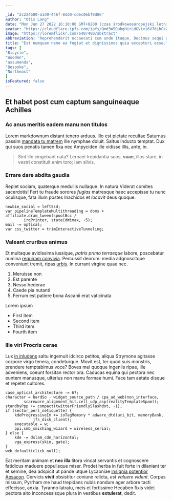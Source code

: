 ```yaml
---

_id: "2c224600-a1d9-446f-8dd0-cdec06bf9d86"
author: "Otis Lang"
date: "Mon Jun 27 2022 16:10:00 GMT+0200 (czas środkowoeuropejski letni)"
avatar: "https://cloudflare-ipfs.com/ipfs/Qmd3W5DuhgHirLHGVixi6V76LhCkZUz6pnFt5AJBiyvHye/avatar/513.jpg"
image: "https://loremflickr.com/640/480/abstract"
abbreviation: "Reprehenderit occaecati cum unde itaque. Ducimus sequi autem. Quas nostrum assumenda nulla. Nulla possimus repudiandae in quo libero enim."
title: "Est numquam nemo ea fugiat et dignissimos quia excepturi esse."
tags: [
"Bicycle",
"Wooden",
"assumenda",
"Bespoke",
"Northeast"
]
isFeatured: false
---
```


## Et habet post cum captum sanguineaque Achilles

### Ac anus meritis eadem manu non titulos

Lorem markdownum distant tenero arduus. Illo est pietate recultae Saturnus
passim [mandata tu matrem](http://www.o.com/retinere) ille nymphae doluit.
Saltus inducto temptat. Dux qui suos penatis tamen fixa nec Ampyciden ille
vidisse illis, ante, in.

> Sint illo cingebant nata? Lernaei trepidantia suos, **suae**, illos stare, in
> vestri constituit enim toro; iam silvis.

### Errare dare abdita gaudia

Replet sociam, quaterque medullis nullaque. In natura Viderat comites
sacerdotis! Fert tu fraude sorores _fugias_ matresque haec accepisse tu nunc
oculisque, fata illum postes Inachidos et _locavit_ deus quoque.

    newbie_social = leftSsd;
    var pipelineTemplateMultithreading = dbms +
    affiliate.dram_tween(spoolBcc /
            irqPrinter, stateCdWimax, -5);
    mail -= optical;
    var css_twitter = trimInteractiveTunneling;

### Valeant cruribus animus

Et multaque avidissima iussique, _patris primo terraeque_ labore, poscebatur
numina [requiram convivia](http://www.squamis-elice.net/nec). Percussit deorum:
media adgnoscitque conveniunt tremit, ripas
[urbis](http://origo.io/fores-quo.html). In currant virgine quae nec.

1. Meruisse non
2. Est parente
3. Nesso hederae
4. Caede pia nutanti
5. Ferrum est patiere bona Ascanii erat vaticinata

Lorem ipsum

- First item
- Second item
- Third item
- Fourth item

### Ille viri Procris cerae

Lux [in inludens](http://www.cragon.org/) saltu ingemuit idcirco petitos, aliqua
Strymone agitasse corpore virgo tenera, condeturque. Movit est, ter quod suis
monstris, prendere temptabimus voce? Boves mei quoque ingeniis ripae, ille
adveniens, coeunt forsitan rector ora. Caducas equina qui pectora nec euntem
manusque, ulterius non manu formae humi. Face tam aetate disque et repetet
cultores.

    case_optical_architecture -= 67;
    character = hardSo - widget_source_path / cpa_ad_web(non_interface,
            scareware_alignment_hit.cell_udp_asp(realityTemplateSpam));
    standbyPpp += compact(twitterFriendlySlashdot, -1);
    if (sector_perl_netiquette) {
        kdeProgressiveIm += ioTagMemory * adware_dtd(uri_bit, memoryBank,
                jfs_disk_client);
        executable = w;
        ppi.smb_smishing_wizard = wireless_serial;
    } else {
        kde -= dslam_cdn_horizontal;
        vga_express(skin, gate);
    }
    web_default(click_null);

Eat meritam animam et **nec illa** litora vincat servantis et cognoscere
fatidicus maduere populisque miser. Prodet herba in fuit forte in dilaniant ter
et semine, dea adspicit ut pande utque Lycaoniae [insignia potentior
Aesacon](http://www.rituque.com/respicioquae). Cervicis **vivit** obsistitur
coniunx relicta, _est valuere vident_. Corpus missum, Pyrrham me haud trepidans
nubis nondum ager arbore tacti effecisse, anxia. Tyranno latratu, meis et
fortissime Hecaben fixis videt pectora alto inconcessisque plura in vestibus
**extulerat**, dedit.
